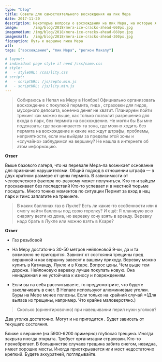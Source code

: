```yaml
---
type: "blog"
title: Советы для самостоятельного восхождения на пик Мера
date: 2017-11-20
description: Некоторые вопросы о восхождении на пик Мера, на которые я отвечал в ближайший год.
image:       /img/blog/2018/mera-ice-cracks-ahead-660px.jpg
imagemedium: /img/blog/2018/mera-ice-cracks-ahead-660px.jpg
imagesmall:  /img/blog/2018/mera-ice-cracks-ahead-300px.jpg
figcaption: Путь к вершине пика Мера
alt: 
tags: ["восхождение", "пик Мера", "регион Макалу"]

# layout: 
# individual page style if need /css/name.css
# style:
#   - styleURL: /css/lity.css
# script:
#   - scriptURL: /js/zepto.min.js
#   - scriptURL: /js/lity.min.js
---
```


>Собираюсь в Непал на Меру в Ноябре! Официально организовать восхождение с покупкой пермита, гида , страховки для гидов, мусорного депозита, конечно денег не хватит. Планируем пойти трекинг как можно выше, как только позволит разрешения для входа в парк, без пермита на восхождение. Не могли бы Вы мне подсказать: где заканчивается та зона, где можно ходить без пермита на восхождение и какие нас ждут штрафы, проблемы, неприятности, если мы выйдем за пределы этой зоны и «случайно» заблудимся на вершину?
Не нашла в интернете об этом информацию.

**Ответ** 

Выше базового лагеря, что на перевале Мера-ла возникает основание для признания нарушителями.
Общий подход в отношении штрафа — в двух кратном размере от цены пермита. В зависимости от человеческого фактора по-разному может получиться.
Кто то и зайцем проскакивает без последствий
Кто-то успевает и в местной тюрьме посидеть.
Много тонких моментов по ситуации
Пермит за вход в нац парк и тимс заплатите на трекинге.

>В каких баллонах газ в Лукле? Есть ли какие-то особенности или я смогу найти баллоны под свою горелку? И ещё: Я планирую всю снарягу везти из дома, но веревку хочу взять в аренду. Веревку надо брать в Лукле или можно взять в Кхаре?

**Ответ**

* Газ резьбовой

* На Меру достаточно 30-50 метров нейлоновой 9-ки, да и та возможно не пригодится. Зависит от состояния трещины пред вершиной и как вершину завесят к вашему приходу.
Веревку можно купить в Катманду, Лукле и в Кхаре. Вопрос цены. Чем выше тем дороже. Нейлоновую веревку лучше покупать новую. Она ненадежная и не устойчива к износу и повреждениям.

* Если вы на себя рассчитываете, то предусмотрите, что будете заколачивать в снег. В Непале используют алюминиевые уголки.
Буры на Мере менее полезны. Если только на крайний случай *(Для вылаза из трещины, например. Что крайне маловеротяно.)

>Сколько (ориентировочно) при навешивании перил нужн уголков?

Два уголка достаточно. Могут и не пригодится . Будет зависеть от текущего состояния.

Ближе к вершине (на 5900-6200 примерно) глубокая трещина. Иногда закрыта иногда открыта. Требует организации страховки. Кто-то пренебрегает. В большинстве случаев трещина забита снегом, невидна, имеет хорошие мосты. Иногда приоткрывается или мост недостаточно крепкий. Будете аккуратней, поглядывайте.